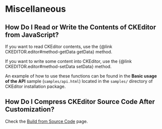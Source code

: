 # Miscellaneous


## How Do I Read or Write the Contents of CKEditor from JavaScript?

If you want to read CKEditor contents, use the {@link CKEDITOR.editor#method-getData getData} method.

If you want to write some content into CKEditor, use the {@link CKEDITOR.editor#method-setData setData} method.

An example of how to use these functions can be found in the **Basic usage of the API** sample (`samples/api.html`) located in the `samples/` directory of CKEditor installation package.


<!--
TODO: How Do I Know Which Files I Can Remove Before Uploading CKEditor to My Server?

Refer to the [Minimum Setup](#!/guide/dev_minimum_setup) article of [CKEditor 3.x Developer's Guide](#!/guide/dev) for a brief description of all files and folders from the CKEditor installation package as well as information on what can be safely removed before you upload CKEditor files to your production server.
-->


## How Do I Compress CKEditor Source Code After Customization?

Check the [Build from Source Code](#!/guide/dev_build) page.

<!--
TODO: Finish porting the v3 HOWTOs
-->